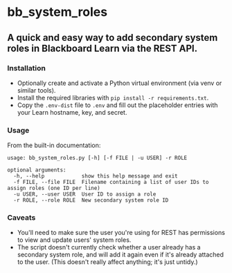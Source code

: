 # bb_system_roles
## A quick and easy way to add secondary system roles in Blackboard Learn via the REST API. 
### Installation
- Optionally create and activate a Python virtual environment (via venv or similar tools). 
- Install the required libraries with `pip install -r requirements.txt`. 
- Copy the `.env-dist` file to `.env` and fill out the placeholder entries with your Learn hostname, key, and secret. 
### Usage
From the built-in documentation: 
```
usage: bb_system_roles.py [-h] [-f FILE | -u USER] -r ROLE

optional arguments:
  -h, --help            show this help message and exit
  -f FILE, --file FILE  Filename containing a list of user IDs to assign roles (one ID per line)
  -u USER, --user USER  User ID to assign a role
  -r ROLE, --role ROLE  New secondary system role ID
  ```
### Caveats
- You'll need to make sure the user you're using for REST has permissions to view and update users' system roles. 
- The script doesn't currently check whether a user already has a secondary system role, and will add it again even if it's already attached to the user. (This doesn't really affect anything; it's just untidy.)

